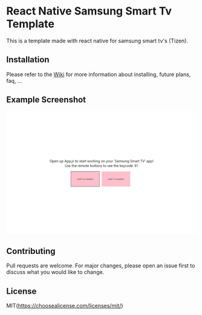 # React Native Samsung Smart Tv Template

This is a template made with react native for samsung smart tv's (Tizen).

## Installation

Please refer to the [Wiki](https://github.com/IssamElNass/React-Native-Samsung-Smart-TV-Template/wiki/Home) for more information about installing, future plans, faq, ...

## Example Screenshot

![](./screenshots/picture_1.png)

## Contributing
Pull requests are welcome. For major changes, please open an issue first to discuss what you would like to change.

## License
MIT(https://choosealicense.com/licenses/mit/)
